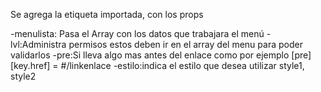 
Se agrega la etiqueta importada, con los props 

-menulista: Pasa el Array con los datos que trabajara el menú
-lvl:Administra permisos estos deben ir en el array del menu para poder validarlos
-pre:Si lleva algo mas antes del enlace como por ejemplo [pre][key.href] = #/linkenlace
-estilo:indica el estilo que desea utilizar  style1, style2 


